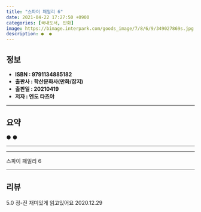 ```yaml
---
title: "스파이 패밀리 6"
date: 2021-04-22 17:27:50 +0900
categories: [국내도서, 만화]
image: https://bimage.interpark.com/goods_image/7/8/6/9/349027869s.jpg
description: ●  ●  
---
```


## **정보**

- **ISBN : 9791134885182**
- **출판사 : 학산문화사(만화/잡지)**
- **출판일 : 20210419**
- **저자 : 엔도 타츠야**

------



## **요약**

●  ●  

------



------


스파이 패밀리 6 

------


## **리뷰** 

5.0 정-진 재미있게 읽고있어요 2020.12.29 <br/>